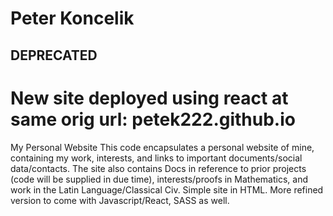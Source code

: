 # Peter Koncelik

## DEPRECATED ##
# New site deployed using react at same orig url: petek222.github.io

My Personal Website
This code encapsulates a personal website of mine, containing my work, interests, and links to important documents/social
data/contacts. The site also contains Docs in reference to prior projects (code will be supplied in due time), interests/proofs
in Mathematics, and work in the Latin Language/Classical Civ. 
Simple site in HTML. More refined version to come with Javascript/React, SASS as well.
